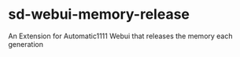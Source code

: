 # sd-webui-memory-release
An Extension for Automatic1111 Webui that releases the memory each generation
